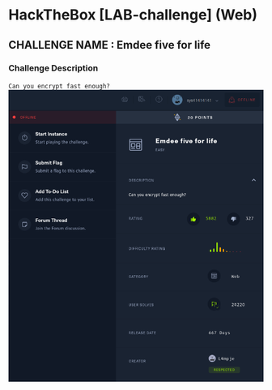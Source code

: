# HackTheBox [LAB-challenge] (Web)
## CHALLENGE NAME : Emdee five for life

### Challenge Description

`
Can you encrypt fast enough?
`
![Challenge Details](Images/challenge_description.png)
